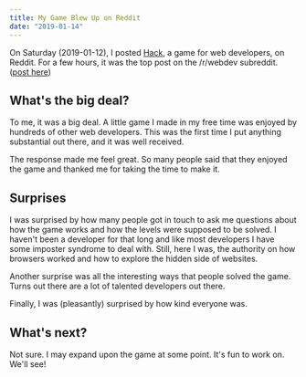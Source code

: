 ```yaml
---
title: My Game Blew Up on Reddit
date: "2019-01-14"
---
```


On Saturday (2019-01-12), I posted [Hack](https://tomontheinternet.com/blog/hack-game), a game for web developers, on Reddit. For a few hours, it was the top post on the /r/webdev subreddit. ([post here](https://www.reddit.com/r/webdev/comments/af6y4n/show_off_saturday_hack_a_browser_hacking_game_for/))

## What's the big deal?

To me, it was a big deal. A little game I made in my free time was enjoyed by hundreds of other web developers. This was the first time I put anything substantial out there, and it was well received.

The response made me feel great. So many people said that they enjoyed the game and thanked me for taking the time to make it.

## Surprises

I was surprised by how many people got in touch to ask me questions about how the game works and how the levels were supposed to be solved. I haven't been a developer for that long and like most developers I have some imposter syndrome to deal with. Still, here I was, the authority on how browsers worked and how to explore the hidden side of websites.

Another surprise was all the interesting ways that people solved the game. Turns out there are a lot of talented developers out there.

Finally, I was (pleasantly) surprised by how kind everyone was. 

## What's next?

Not sure. I may expand upon the game at some point. It's fun to work on. We'll see!

